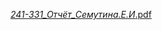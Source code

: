 [_241-331_Отчёт_Семутина.Е.И_.pdf](https://github.com/user-attachments/files/20192148/_241-331_._._.pdf)
